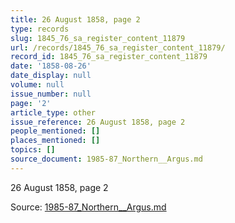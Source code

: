 ```yaml
---
title: 26 August 1858, page 2
type: records
slug: 1845_76_sa_register_content_11879
url: /records/1845_76_sa_register_content_11879/
record_id: 1845_76_sa_register_content_11879
date: '1858-08-26'
date_display: null
volume: null
issue_number: null
page: '2'
article_type: other
issue_reference: 26 August 1858, page 2
people_mentioned: []
places_mentioned: []
topics: []
source_document: 1985-87_Northern__Argus.md
---
```


26 August 1858, page 2

Source: [1985-87_Northern__Argus.md](/downloads/markdown/1985-87_Northern__Argus.md)
